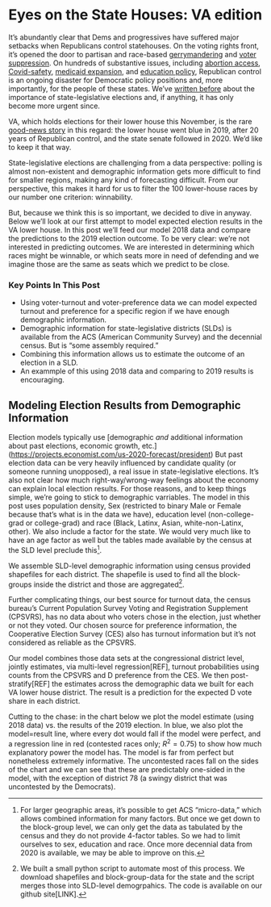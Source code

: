 # Eyes on the State Houses: VA edition

It’s abundantly clear that Dems and progressives have suffered major setbacks when Republicans control
statehouses. On the voting rights front, it’s opened the door to partisan and race-based
[gerrymandering](https://www.washingtonpost.com/news/wonk/wp/2015/03/01/this-is-the-best-explanation-of-gerrymandering-you-will-ever-see/)
and
[voter suppression](https://www.aclu.org/issues/voting-rights/fighting-voter-suppression).
On hundreds of substantive issues, including
[abortion access](https://www.washingtonpost.com/politics/2021/09/01/texas-abortion-law-faq/),
[Covid-safety](https://apnews.com/article/health-government-and-politics-coronavirus-pandemic-michigan-laws-eeb73e92d5af8b46f6a1e70d8a5cbe81),
[medicaid expansion](https://apnews.com/article/wisconsin-medicaid-business-health-government-and-politics-1ab60e341674584c3059511d35ec7c21),
and [education policy](https://thehill.com/changing-america/respect/equality/558927-texas-passes-law-banning-critical-race-theory-in-schools),
Republican control is an ongoing disaster for Democratic policy positions and, more
importantly, for the people of these states. We’ve
[written before](https://blueripplepolitics.org/blog/state-races-2019)
about the importance of state-legislative
elections and, if anything, it has only become more urgent since.

VA, which holds elections for their lower house this November,
is the rare
[good-news story](https://slate.com/news-and-politics/2019/11/democrats-win-virginia-legislature.html)
in this regard:
the lower house went blue in 2019, after 20 years of Republican control,
and the state senate followed in 2020. We’d like to keep it that way.

State-legislative elections are challenging from a data
perspective: polling is almost non-existent
and demographic information gets more difficult to find for smaller regions, making any kind of
forecasting difficult. From our perspective, this makes it hard for us to filter
the 100 lower-house races by our number one criterion: winnability.

But, because we think this is so important, we decided to dive in anyway.
Below we’ll look at our
first attempt to model expected election results in the VA lower house.
In this post we’ll feed our model 2018 data and compare the predictions to
the 2019 election outcome.
To be very clear: we’re not interested in predicting outcomes. We are interested in
determining which races might be winnable, or which seats more in need of defending and we
imagine those are the same as seats which we predict to be close.

### Key Points In This Post

- Using voter-turnout and voter-preference data we can model expected
turnout and preference for a specific region if we have enough demographic information.
- Demographic information for state-legislative districts (SLDs) is available from the
ACS (American Community Survey) and the decennial census. But is “some assembly required.”
- Combining this information allows us to estimate the outcome of an election in
a SLD.
- An exammple of this using 2018 data and comparing to 2019 results is encouraging.

## Modeling Election Results from Demographic Information
Election models typically use
[demographic *and* additional information about past elections, economic growth, etc.]
(https://projects.economist.com/us-2020-forecast/president)
But past election data can be very heavily
influenced by candidate quality (or someone running unopposed), a real issue
in state-legislative elections. It’s also not clear how much right-way/wrong-way
feelings about the economy can explain local election results. For those reasons,
and to keep things simple, we’re going to stick to demographic varriables. The model
in this post uses population density, Sex (restricted to binary Male or Female because that’s what
is in the data we have), education level (non-college-grad or college-grad)
and race (Black, Latinx, Asian, white-non-Latinx, other). We also include a
factor for the state. We would very much like to have an age factor as well but the tables
made available by the census at the SLD level preclude this[^whyNoAge].

[^whyNoAge]: For larger geographic areas, it’s possible to get ACS “micro-data,”
which allows combined information for many factors.  But once we get down to the
block-group level, we can only get the data as tabulated by the census and they
do not provide 4-factor tables. So we had to limit ourselves to sex, education and
race. Once more decennial data from 2020 is available,
we may be able to improve on this.

We assemble SLD-level demographic information using census provided
shapefiles for each
district. The shapefile is used to find all the block-groups inside the
district and those are aggregated[^demographicCode].

[^demographicCode]: We built a small python script to automate most
of this process. We download shapefiles and block-group-data for the
state and the script merges those into SLD-level demogrpahics.  The
code is available on our github site[LINK].

Further complicating things, our best source for turnout data, the census
bureau’s Current Population Survey Voting and Registration Supplement (CPSVRS),
has no data about who voters chose in the election, just whether or not they
voted.  Our chosen source for preference information,
the Cooperative Election Survey (CES) also has turnout information but it’s
not considered as reliable as the CPSVRS.

Our model combines those data sets at the congressional district level,
jointly estimates, via multi-level regression[REF],
turnout probabilities using counts from the CPSVRS and
D preference from the CES. We then post-stratify[REF] the estimates across
the demographic data we built for each VA lower house district. The result is
a prediction for the expected D vote share in each district.

Cutting to the chase: in the chart below we plot the model estimate
(using 2018 data) vs. the results of the 2019 election. In blue,
we also plot the model=result line,
where every dot would fall if the model were perfect, and a regression
line in red (contested races only; $R^2 = 0.75$)
to show how much explanatory power the model has.
The model is far from perfect but nonetheless
extremely informative. The uncontested races fall on the sides of the chart
and we can see that these are predictably one-sided in the model,
with the exception of district
78 (a swingy district that was uncontested by the Democrats).
